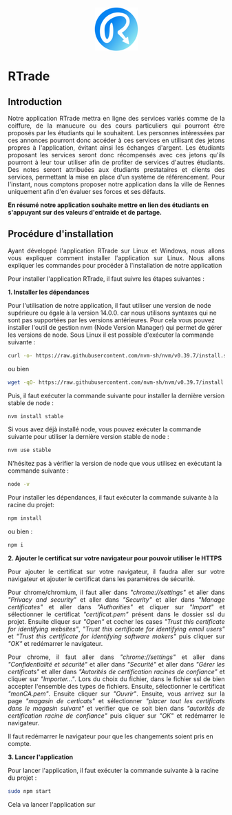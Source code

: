 <p align="center">
    <img src="https://github.com/godouxx/R_Trade/blob/demo/public/images/Rtradelogo.png" width="100">
</p>

# RTrade

## Introduction

<p align="justify">
  Notre application RTrade mettra en ligne des services variés comme de la coiffure, de la manucure ou des cours particuliers qui pourront être proposés par les étudiants qui le souhaitent. Les personnes intéressées par ces annonces pourront donc accéder à ces services en utilisant des jetons propres à l'application, évitant ainsi les échanges d'argent. Les étudiants proposant les services seront donc récompensés avec ces jetons qu'ils pourront à leur tour utiliser afin de profiter de services d'autres étudiants. Des notes seront attribuées aux étudiants prestataires et clients des services, permettant la mise en place d'un système de référencement. Pour l'instant, nous comptons proposer notre application dans la ville de Rennes uniquement afin d'en évaluer ses forces et ses défauts.
</p>

  **En résumé notre application souhaite mettre en lien des étudiants en s'appuyant sur des valeurs d'entraide et de partage.**
  
## Procédure d'installation
<p align="justify">
Ayant développé l'application RTrade sur Linux et Windows, nous allons vous expliquer comment installer l'application sur Linux. Nous allons expliquer les commandes pour procéder à l'installation de notre application
</p>

Pour installer l'application RTrade, il faut suivre les étapes suivantes :

**1. Installer les dépendances**

Pour l'utilisation de notre application, il faut utiliser une version de node supérieure ou égale à la version 14.0.0. car nous utilisons syntaxes qui ne sont pas supportées par les versions antérieures. 
Pour cela vous pouvez installer l'outil de gestion nvm (Node Version Manager) qui permet de gérer les versions de node. Sous Linux il est possible d'exécuter la commande suivante :
```bash
curl -o- https://raw.githubusercontent.com/nvm-sh/nvm/v0.39.7/install.sh | bash
```
ou bien 
```bash
wget -qO- https://raw.githubusercontent.com/nvm-sh/nvm/v0.39.7/install.sh | bash
```
Puis, il faut exécuter la commande suivante pour installer la dernière version stable de node :
```bash
nvm install stable

```
Si vous avez déjà installé node, vous pouvez exécuter la commande suivante pour utiliser la dernière version stable de node :
```bash
nvm use stable
```
N'hésitez pas à vérifier la version de node que vous utilisez en exécutant la commande suivante :
```bash
node -v
```

Pour installer les dépendances, il faut exécuter la commande suivante à la racine du projet:
```bash
npm install
```
ou bien :
```bash
npm i
```
**2. Ajouter le certificat sur votre navigateur pour pouvoir utiliser le HTTPS**

<p align="justify">
Pour ajouter le certificat sur votre navigateur, il faudra aller sur votre navigateur et ajouter le certificat dans les paramètres de sécurité.
</p>
<p align="justify">
Pour chrome/chromium, il faut aller dans <i>"chrome://settings"</i> et aller dans <i>"Privacy and security"</i> et aller dans <i>"Security"</i> et aller dans <i>"Manage certificates"</i> et aller dans <i>"Authorities"</i> et cliquer sur <i>"Import"</i> et sélectionner le certificat <i>"certificat.pem"</i> présent dans le dossier ssl du projet. Ensuite cliquer sur <i>"Open"</i> et cocher les cases <i>"Trust this certificate for identifying websites"</i>, <i>"Trust this certificate for identifying email users"</i> et <i>"Trust this certificate for identifying software makers"</i> puis cliquer sur <i>"OK"</i> et redémarrer le navigateur.
</p>

<p align="justify">
Pour chrome, il faut aller dans <i>"chrome://settings"</i> et aller dans <i>"Confidentialité et sécurité"</i> et aller dans <i>"Securité"</i> et aller dans <i>"Gérer les certificats"</i> et aller dans <i>"Autorités de certification racines de confiance"</i> et cliquer sur <i>"Importer..."</i>. Lors du choix du fichier, dans le fichier ssl de bien accepter l'ensemble des types de fichiers. Ensuite, sélectionner le certificat <i>"monCA.pem"</i>. Ensuite cliquer sur <i>"Ouvrir"</i>. Ensuite, vous arrivez sur la page <i>"magasin de certicats"</i> et sélectionner <i>"placer tout les certificats dans le magasin suivant"</i> et verifier que ce soit bien dans <i>"autorités de certification racine de confiance"</i>  puis cliquer sur <i>"OK"</i> et redémarrer le navigateur.
</p>

Il faut redémarrer le navigateur pour que les changements soient pris en compte.

**3. Lancer l'application**

Pour lancer l'application, il faut exécuter la commande suivante à la racine du projet :
```bash
sudo npm start
```
Cela va lancer l'application sur

